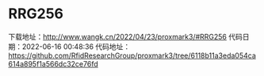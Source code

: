 # RRG256
下载地址：http://www.wangk.cn/2022/04/23/proxmark3/#RRG256
代码日期：2022-06-16 00:48:36
代码地址：https://github.com/RfidResearchGroup/proxmark3/tree/6118b11a3eda054ca614a895f1a566dc32ce76fd
